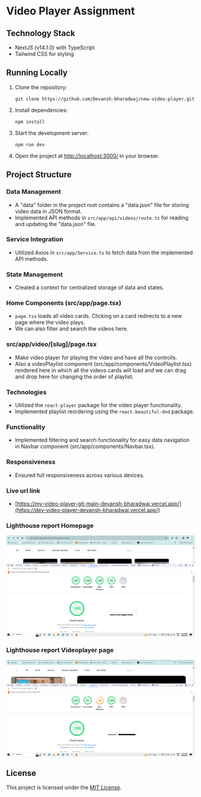<!-- This is a [Next.js](https://nextjs.org/) project bootstrapped with [`create-next-app`](https://github.com/vercel/next.js/tree/canary/packages/create-next-app).

## Getting Started

First, run the development server:

```bash
npm run dev
# or
yarn dev
# or
pnpm dev
# or
bun dev
```

Open [http://localhost:3000](http://localhost:3000) with your browser to see the result.

You can start editing the page by modifying `app/page.tsx`. The page auto-updates as you edit the file.

This project uses [`next/font`](https://nextjs.org/docs/basic-features/font-optimization) to automatically optimize and load Inter, a custom Google Font.

## Learn More

To learn more about Next.js, take a look at the following resources:

- [Next.js Documentation](https://nextjs.org/docs) - learn about Next.js features and API.
- [Learn Next.js](https://nextjs.org/learn) - an interactive Next.js tutorial.

You can check out [the Next.js GitHub repository](https://github.com/vercel/next.js/) - your feedback and contributions are welcome!

## Deploy on Vercel

The easiest way to deploy your Next.js app is to use the [Vercel Platform](https://vercel.com/new?utm_medium=default-template&filter=next.js&utm_source=create-next-app&utm_campaign=create-next-app-readme) from the creators of Next.js.

Check out our [Next.js deployment documentation](https://nextjs.org/docs/deployment) for more details. -->

<!-- lg:w-64 mx-3 sm:w-5/12 w-full w-18-pr -->

# Video Player Assignment

## Technology Stack

- NextJS (v14.1.0) with TypeScript
- Tailwind CSS for styling

## Running Locally

1. Clone the repository:
   ```
   git clone https://github.com/Devansh-bharadwaj/new-video-player.git
   ```
2. Install dependencies:
   ```
   npm install
   ```
3. Start the development server:
   ```
   npm run dev
   ```
4. Open the project at [http://localhost:3000/](http://localhost:3000/) in your browser.

## Project Structure

### Data Management

- A "data" folder in the project root contains a "data.json" file for storing video data in JSON format.
- Implemented API methods in `src/app/api/videos/route.ts` for reading and updating the "data.json" file.

### Service Integration

- Utilized Axios in `src/app/Service.ts` to fetch data from the implemented API methods.

### State Management

- Created a context for centralized storage of data and states.

### Home Components (src/app/page.tsx)

- `page.tsx` loads all video cards. Clicking on a card redirects to a new page where the video plays.
- We can also filter and search the videos here.

### src/app/video/[slug]/page.tsx

- Make video player for playing the video and have all the controlls.
- Also a videoPlaylist component (src/app/components/VideoPlaylist.tsx) rendered here in which all the videos cards will load and we can drag and drop here for changing the order of playlist.

### Technologies

- Utilized the `react-player` package for the video player functionality.
- Implemented playlist reordering using the `react-beautiful-dnd` package.

### Functionality

- Implemented filtering and search functionality for easy data navigation in Navbar component (src/app/components/Navbar.tsx).

### Responsiveness

- Ensured full responsiveness across various devices.

### Live url link

- [https://my-video-player-git-main-devansh-bharadwaj.vercel.app/](https://dev-video-player-devansh-bharadwaj.vercel.app/)

### Lighthouse report Homepage

![Homepage](./src/assets/home-lighthouse-report.png)

### Lighthouse report Videoplayer page

![Videoplayer](./src/assets/video-player-lighthouse-report.png)

## License

This project is licensed under the [MIT License](LICENSE).
